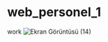 # web_personel_1
 work
![Ekran Görüntüsü (14)](https://github.com/user-attachments/assets/71692402-f513-4898-9213-eb3406eb5d05)
